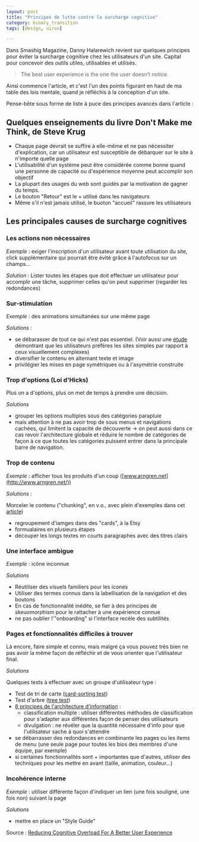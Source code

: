 ```yaml
---
layout: post
title: "Principes de lutte contre la surcharge cognitive"
category: binary_transition
tags: [design, ui/ux]

---
```


Dans Smashig Magazine, Danny Halarewich revient sur quelques principes pour éviter la surcharge cognitive chez les utilisateurs d'un site. Capital pour concevoir des outils utiles, utilisables et utilisés.

<!--more-->


> The best user experience is the one the user doesn’t notice. 

Ainsi commence l'article, et c'est l'un des points figurant en haut de ma table des lois mentale, quand je réfléchis à la conception d'un site. 

Pense-bête sous forme de liste à puce des principes avancés dans l'article : 

## Quelques enseignements du livre Don't Make me Think, de Steve Krug

- Chaque page devrait se suffire à elle-même et ne pas nécessiter d'explication, car un utilisateur est susceptible de débarquer sur le site à n'importe quelle page 
- L'utilisabilité d'un système peut être considérée comme bonne quand une personne de capacité ou d'expérience moyenne peut accomplir son objectif
- La plupart des usages du web sont guidés par la motivation de gagner du temps.
- Le bouton "Retour" est le + utilisé dans les navigateurs
- Même s'il n'est jamais utilisé, le buoton "accueil" rassure les utilisateurs

## Les principales causes de surcharge cognitives

### Les actions non nécessaires

*Exemple* : exiger l'inscription d'un utilisateur avant toute utilisation du site, click supplémentaire qui pourrait être évité grâce à l'autofocus sur un champs...

*Solution* : Lister toutes les étapes que doit effectuer un utilisateur pour accomplir une tâche, supprimer celles qu'on peut supprimer (regarder les redondances)

### Sur-stimulation

*Exemple* : des animations simultanées sur une même page

*Solutions* : 

- se débarasser de tout ce qui n'est pas essentiel. (Voir aussi une [étude](https://static.googleusercontent.com/external_content/untrusted_dlcp/research.google.com/en/us/pubs/archive/38315.pdf) démontrant que les utilisateurs préfères les sites simples par rapport à ceux visuellement complexes)
- diversifier le contenu en alternant texte et image
- privilégier les mises en page symétriques ou à l'asymétrie construite

### Trop d'options (Loi d'Hicks)

Plus on a d'options, plus on met de temps à prendre une décision.

*Solutions*

- grouper les options multiples sous des catégories parapluie
- mais attention à ne pas avoir trop de sous menus et navigations cachées, qui limitent la capacité de découverte -> on peut aussi dans ce cas revoir l'architecture globale et réduire le nombre de catégories de façon à ce que toutes les catégories puissent entrer dans la principale barre de navigation.

### Trop de contenu

*Exemple* : afficher tous les produits d'un coup ([www.arngren.net](http://www.arngren.net/))

*Solutions* :

Morceler le contenu ("chunking", en v.o., avec plein d'exemples dans cet [article](https://www.nngroup.com/articles/chunking/)) 

- regroupement d'iamges dans des "cards", à la Etsy
- formualaires en plusieurs étapes
- découper les longs textes en courts paragraphes avec des titres clairs

### Une interface ambigue

*Exemple* : icône inconnue

*Solutions* 

- Réutiliser des visuels familiers pour les icones
- Utiliser des termes connus dans la labellisation de la navigation et des boutons
- En cas de fonctionnalité inédite, se fier à des principes de skeuomorphism pour le rattacher à une expérience connue
- ne pas oublier l'"onboarding" si l'interface recèle des subtilités

### Pages et fonctionnalités difficiles à trouver

Là encore, faire simple et connu, mais malgré ça vous pouvez très bien ne pas avoir la même façon de réfléchir et de vous orienter que l'utilisateur final. 

*Solutions*

Quelques tests à effectuer avec un groupe d'utilisateur type : 
- Test de tri de carte ([card-sorting test](https://www.smashingmagazine.com/2014/10/improving-information-architecture-card-sorting-beginners-guide/))
- Test d'arbre ([tree test](http://www.measuringu.com/blog/tree-testing-ia.php))
- [8 principes de l'architecture d'information](https://www.asis.org/Bulletin/Aug-10/AugSep10_Brown.pdf) : 
  - classification multiple : utiliser différentes méthodes de classification pour s'adapter aux différentes façon de penser des utilisateurs
  - divulgation : ne révéler que la quantité nécessaire d'info pour que l'utilisateur sache à quoi s'attendre
- se débarrasser des redondances en combinante les pages ou les items de menu (une seule page pour toutes les bios des membres d'une équipe, par exemple)
- si certaines fonctionnalités sont + importantes que d'autres, utiliser des techniques pour les mettre en avant (taille, animation, couleur...)

### Incohérence interne

*Exemple* :  utiliser différente façon d'indiquer un lien (une fois souligné, une fois non) suivant la page

*Solutions*

- mettre en place un "Style Guide"

Source : [Reducing Cognitive Overload For A Better User Experience][source]

[source]: https://www.smashingmagazine.com/2016/09/reducing-cognitive-overload-for-a-better-user-experience/
